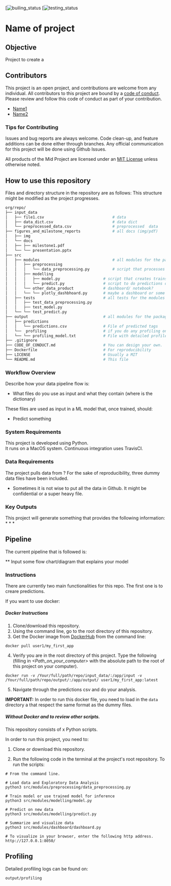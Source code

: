 [![builing_status]()
[![testing_status]()

# Name of project
## Objective

Project to create a



## Contributors

This project is an open project, and contributions are welcome from any individual.  All contributors to this project are bound by a [code of conduct](CODE_OF_CONDUCT.md).  Please review and follow this code of conduct as part of your contribution.

  * [Name1](website)
  * [Name2](website)


### Tips for Contributing

Issues and bug reports are always welcome.  Code clean-up, and feature additions can be done either through branches.
Any official communication for this project will be done using Github Issues.

All products of the Mid Project are licensed under an [MIT License](LICENSE) unless otherwise noted.

## How to use this repository

Files and directory structure in the repository are as follows:
This structure might be modified as the project progresses.

```bash
org/repo/
├── input_data
│   ├── file1.csv                              # data
│   ├── data_dict.csv                          # data dict
│   └── preprocessed_data.csv                  # preprocessed  data
├── figures_and_milestone_reports              # all docs (img/pdf)
│   ├── img
│   └── docs
│   ├── ├── milestone1.pdf
│   └── └── presentation.pptx                       
├── src    
│   ├── modules                                # all modules for the package
│   │   ├── preprocessing     
│   │   │   └── data_preprocessing.py          # script that processes data
│   │   ├── modelling                          
│   │   │   ├── model.py                   # script that creates trains model
│   │   │   └── predict.py                 # script to do predictions on new data
│   │   └── other_data_product             # dashboard/ notebook?     
│   │   └── └── plotly_dashbhoard.py       # maybe a dashboard or some other product?
│   ├── tests                              # all tests for the modules
│   │   ├── test_data_preprocessing.py                                   
│   │   ├── test_model.py                         
│   └── └── test_predict.py             
├── output                                 # all modules for the package
│   ├── predictions                          
│   │   └── predictions.csv                # File of predicted tags
│   └──  profiling                         # if you do any profiling on your files
│   └── └── profiling_model.txt            # File with detailed profile of model script
├── .gitignore
├── CODE_OF_CONDUCT.md                     # You can design your own.
├── Dockerfile                             # For reproducibility
├── LICENSE                                # Usually a MIT
└── README.md                              # This file
```

### Workflow Overview

Describe how your data pipeline flow is:
* What files do you use as input and what they contain (where is the dictionary)

These files are used as input in a ML model that, once trained, should:
* Predict something

### System Requirements

This project is developed using Python.  
It runs on a MacOS system.
Continuous integration uses TravisCI.

### Data Requirements

The project pulls data from ?
For the sake of reproducibility, three dummy data files have been included.
* Sometimes it is not wise to put all the data in Github. It might be confidential or a super heavy file.

### Key Outputs

This project will generate something that provides the following information:
*
*
*

## Pipeline
The current pipeline that is followed is:

** Input some flow chart/diagram that explains your model


### Instructions

There are currently two main functionalities for this repo.
The first one is to creare predictions.

If you want to use docker:

##### Docker Instructions

1. Clone/download this repository.
2. Using the command line, go to the root directory of this repository.
3. Get the Docker image from [DockerHub](https://hub.docker.com/) from the command line:
```
docker pull user1/my_first_app
```
4. Verify you are in the root directory of this project. Type the following (filling in *\<Path_on_your_computer\>* with the absolute path to the root of this project on your computer).

```
docker run -v /Your/full/path/repo/input_data/:/app/input -v /Your/full/path/repo/output/:/app/output/ user1/my_first_app:latest
```

5. Navigate through the predictions csv and do your analysis.

**IMPORTANT:** In order to run this docker file, you need to load in the `data` directory a that respect the same format as the dummy files.


##### Without Docker and to review other scripts.

This repository consists of x Python scripts.

In order to run this project, you need to:
1. Clone or download this repository.

2. Run the following code in the terminal at the project's root repository.
To run the scripts:

```
# From the command line.

# Load data and Exploratory Data Analysis
python3 src/modules/preprocessing/data_preprocessing.py

# Train model or use trained model for inference
python3 src/modules/modelling/model.py

# Predict on new data
python3 src/modules/modelling/predict.py

# Summarize and visualize data
python3 src/modules/dashboard/dashboard.py

# To visualize in your browser, enter the following http address.
http://127.0.0.1:8050/
```

##  Profiling
Detailed profiling logs can be found on:
```
output/profiling
```
